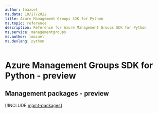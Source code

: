 ```yaml
---
author: lmazuel
ms.data: 10/27/2022
title: Azure Management Groups SDK for Python
ms.topic: reference
description: Reference for Azure Management Groups SDK for Python
ms.service: managementgroups
ms.author: lmazuel
ms.devlang: python
---
```

# Azure Management Groups SDK for Python - preview

## Management packages - preview
[!INCLUDE [mgmt-packages](management-groups-mgmt-index.md)]
